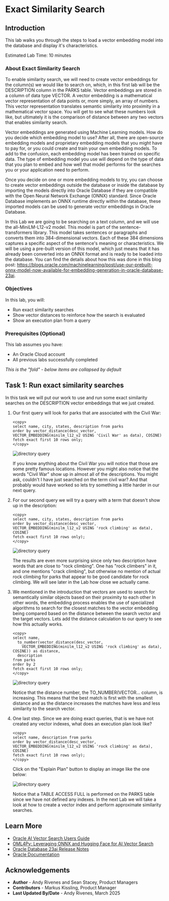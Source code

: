 # Exact Similarity Search

## Introduction

This lab walks you through the steps to load a vector embedding model into the database and display it's characteristics.

Estimated Lab Time: 10 minutes

### About Exact Similarity Search

To enable similarity search, we will need to create vector embeddings for the column(s) we would like to search on, which, in this first lab will be the DESCRIPTION column in the PARKS table. Vector embeddings are stored in a column of data type VECTOR. A vector embedding is a mathematical vector representation of data points or, more simply, an array of numbers. This vector representation translates semantic similarity into proximity in a mathematical vector space. You will get to see what these numbers look like, but ultimately it is the comparison of distance between any two vectors that enables similarity search.

Vector embeddings are generated using Machine Learning models. How do you decide which embedding model to use? After all, there are open-source embedding models and proprietary embedding models that you might have to pay for, or you could create and train your own embedding models. To add to the confusion, each embedding model has been trained on specific data. The type of embedding model you use will depend on the type of data that you plan to embed and how well that model performs for the searches you or your application need to perform.

Once you decide on one or more embedding models to try, you can choose to create vector embeddings outside the database or inside the database by importing the models directly into Oracle Database if they are compatible with the Open Neural Network Exchange (ONNX) standard. Since Oracle Database implements an ONNX runtime directly within the database, these imported models can be used to generate vector embeddings in Oracle Database.

In this Lab we are going to be searching on a text column, and we will use the all-MiniLM-L12-v2 model. This model is part of the sentence-transformers library. This model takes sentences or paragraphs and converts them into 384-dimensional vectors. Each of these 384 dimensions captures a specific aspect of the sentence's meaning or characteristics. We will be using a pre-built version of this model, which just means that it has already been converted into an ONNX format and is ready to be loaded into the database. You can find the details about how this was done in this blog post: https://blogs.oracle.com/machinelearning/post/use-our-prebuilt-onnx-model-now-available-for-embedding-generation-in-oracle-database-23ai.


### Objectives

In this lab, you will:

* Run exact similarity searches
* Show vector distances to reinforce how the search is evaluated
* Show an execution plan from a query

### Prerequisites (Optional)

This lab assumes you have:
* An Oracle Cloud account
* All previous labs successfully completed


*This is the "fold" - below items are collapsed by default*


## Task 1: Run exact similarity searches

In this task we will put our work to use and run some exact similarity searches on the DESCRIPTION vector embeddings that we just created.

1. Our first query will look for parks that are associated with the Civil War:

    ```
    <copy>
    select name, city, states, description from parks
    order by vector_distance(desc_vector, VECTOR_EMBEDDING(minilm_l12_v2 USING 'Civil War' as data), COSINE)
    fetch exact first 10 rows only;
    </copy>
    ```

    ![directory query](images/parks_exact_civil_war.png)

    If you know anything about the Civil War you will notice that those are some pretty famous locations. However you might also notice that the words "Civil War" show up in almost all of the descriptions. You might ask, couldn't I have just searched on the term civil war? And that probably would have worked so lets try something a little harder in our next query.

2. For our second query we will try a query with a term that doesn't show up in the description:

    ```
    <copy>
    select name, city, states, description from parks 
    order by vector_distance(desc_vector, VECTOR_EMBEDDING(minilm_l12_v2 USING 'rock climbing' as data), COSINE)
    fetch exact first 10 rows only);
    </copy>
    ```

    ![directory query](images/parks_exact_rock_climbing.png)

    The results are even more surprising since only two description have words that are close to "rock climbing". One has "rock climbers" in it, and one mentions "crack climbing", but otherwise no mention of actual rock climbing for parks that appear to be good candidate for rock climbing. We will see later in the Lab how close we actually came.

3. We mentioned in the introduction that vectors are used to search for semantically similar objects based on their proximity to each other In other words, the embedding process enables the use of specialized algorithms to search for the closest matches to the vector embedding being compared based on the distance between the search vector and the target vectors. Lets add the distance calculation to our query to see how this actually works.

    ```
    <copy>
    select name, 
      to_number(vector_distance(desc_vector, 
        VECTOR_EMBEDDING(minilm_l12_v2 USING 'rock climbing' as data), COSINE)) as distance,
      description
    from parks
    order by 2
    fetch exact first 10 rows only;
    </copy>
    ```

	 ![directory query](images/parks_exact_rock_climbing_distance.png)

    Notice that the distance number, the TO_NUMBER(VECTOR... column, is increasing. This means that the best match is first with the smallest distance and as the distance increases the matches have less and less similarity to the search vector.

4. One last step. Since we are doing exact queries, that is we have not created any vector indexes, what does an execution plan look like?

    ```
    <copy>
    select name, description from parks 
    order by vector_distance(desc_vector, VECTOR_EMBEDDING(minilm_l12_v2 USING 'rock climbing' as data), COSINE)
    fetch exact first 10 rows only);
    </copy>
    ```
  
    Click on the "Explain Plan" button to display an image like the one below:

	 ![directory query](images/parks_execute_plan.png)

    Notice that a TABLE ACCESS FULL is performed on the PARKS table since we have not defined any indexes. In the next Lab we will take a look at how to create a vector index and perform approximate similarity searches.


## Learn More

* [Oracle AI Vector Search Users Guide](https://docs.oracle.com/en/database/oracle/oracle-database/23/vecse/index.html)
* [OML4Py: Leveraging ONNX and Hugging Face for AI Vector Search](https://blogs.oracle.com/machinelearning/post/oml4py-leveraging-onnx-and-hugging-face-for-advanced-ai-vector-search)
* [Oracle Database 23ai Release Notes](https://docs.oracle.com/en/database/oracle/oracle-database/23/rnrdm/index.html)
* [Oracle Documentation](http://docs.oracle.com)

## Acknowledgements
* **Author** - Andy Rivenes and Sean Stacey, Product Managers
* **Contributors** - Markus Kissling, Product Manager
* **Last Updated By/Date** - Andy Rivenes, March 2025
